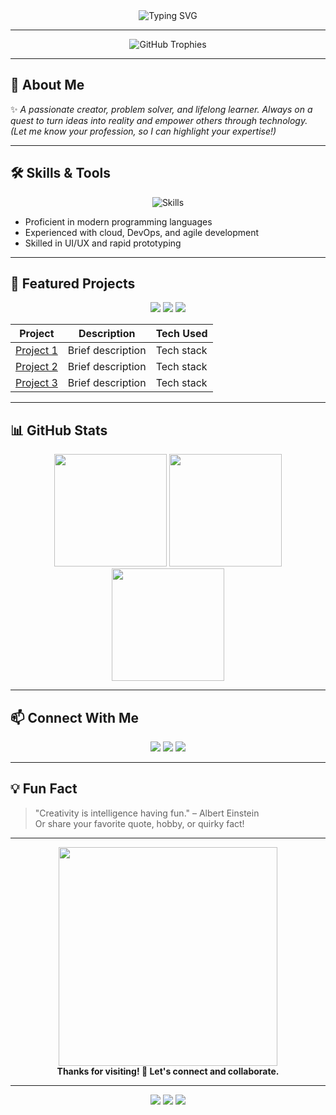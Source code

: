 <!-- Profile README for AzahCain -->

<div align="center">
  <img src="https://readme-typing-svg.demolab.com?font=Fira+Code&weight=700&size=28&pause=1000&color=FF00E5&center=true&vCenter=true&width=650&lines=Hi,+I'm+AzahCain!;Welcome+to+my+GitHub+Universe!;Innovator+%7C+Builder+%7C+Collaborator;Let's+Create+Something+Amazing+Together!%F0%9F%8C%9F" alt="Typing SVG" />
</div>

---

<div align="center">
  <img src="https://github-profile-trophy.vercel.app/?username=AzahCain&margin-w=15&theme=matrix&no-frame=true" alt="GitHub Trophies" />
</div>

---

## 🚀 About Me

✨ _A passionate creator, problem solver, and lifelong learner. Always on a quest to turn ideas into reality and empower others through technology._  
_(Let me know your profession, so I can highlight your expertise!)_

---

## 🛠️ Skills & Tools

<div align="center">
  <img src="https://skillicons.dev/icons?i=python,js,typescript,react,nodejs,aws,docker,git,html,css,linux,mongodb,graphql,figma" alt="Skills" />
</div>

- Proficient in modern programming languages
- Experienced with cloud, DevOps, and agile development
- Skilled in UI/UX and rapid prototyping

---

## 🌟 Featured Projects

<div align="center">
  <a href="#"><img src="https://img.shields.io/badge/Project%201-Active-blue?style=for-the-badge&logo=github" /></a>
  <a href="#"><img src="https://img.shields.io/badge/Project%202-Innovation-green?style=for-the-badge&logo=github" /></a>
  <a href="#"><img src="https://img.shields.io/badge/Project%203-Open%20Source-orange?style=for-the-badge&logo=github" /></a>
</div>

| Project | Description | Tech Used |
| ------- | ----------- | --------- |
| [Project 1](#) | Brief description | Tech stack |
| [Project 2](#) | Brief description | Tech stack |
| [Project 3](#) | Brief description | Tech stack |

---

## 📊 GitHub Stats

<div align="center">
  <img src="https://github-readme-stats.vercel.app/api?username=AzahCain&show_icons=true&hide_title=true&theme=radical" height="180" />
  <img src="https://github-readme-streak-stats.herokuapp.com/?user=AzahCain&theme=radical" height="180"/>
  <img src="https://github-readme-stats.vercel.app/api/top-langs/?username=AzahCain&layout=compact&hide=html,css&theme=radical" height="180"/>
</div>

---

## 📫 Connect With Me

<p align="center">
  <a href="#"><img src="https://img.shields.io/badge/LinkedIn-Connect-blue?style=for-the-badge&logo=linkedin" /></a>
  <a href="#"><img src="https://img.shields.io/badge/Twitter-Follow-blue?style=for-the-badge&logo=twitter" /></a>
  <a href="#"><img src="https://img.shields.io/badge/Website-Visit-green?style=for-the-badge&logo=google-chrome" /></a>
</p>

---

## 💡 Fun Fact

> "Creativity is intelligence having fun." – Albert Einstein  
Or share your favorite quote, hobby, or quirky fact!

---

<div align="center">
  <img src="https://media.giphy.com/media/3o6Zt6ML6BklcajjsA/giphy.gif" width="350"/>
  <br>
  <strong>Thanks for visiting! 🚀 Let's connect and collaborate.</strong>
</div>

---

<!-- Badges for extra flair -->
<p align="center">
  <img src="https://img.shields.io/badge/Open%20Source-Enthusiast-purple?style=flat-square" />
  <img src="https://img.shields.io/badge/Coffee%20Lover-%F0%9F%8D%BA-orange?style=flat-square" />
  <img src="https://img.shields.io/badge/Always%20Learning-%F0%9F%92%A1-yellow?style=flat-square" />
</p>
